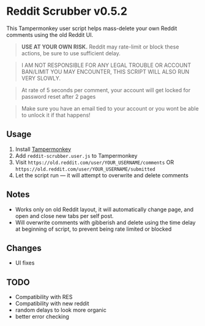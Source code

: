 # Reddit Scrubber v0.5.2

This Tampermonkey user script helps mass-delete your own Reddit comments using the old Reddit UI.

>  **USE AT YOUR OWN RISK.** Reddit may rate-limit or block these actions, be sure to use sufficient delay.

>  I AM NOT RESPONSIBLE FOR ANY LEGAL TROUBLE OR ACCOUNT BAN/LIMIT YOU MAY ENCOUNTER, THIS SCRIPT WILL ALSO RUN VERY SLOWLY.

>  At rate of 5 seconds per comment, your account will get locked for password reset after 2 pages

>  Make sure you have an email tied to your account or you wont be able to unlock it if that happens!

## Usage
1. Install [Tampermonkey](https://www.tampermonkey.net/)
2. Add `reddit-scrubber.user.js` to Tampermonkey
3. Visit `https://old.reddit.com/user/YOUR_USERNAME/comments`
      OR `https://old.reddit.com/user/YOUR_USERNAME/submitted`
4. Let the script run — it will attempt to overwrite and delete comments

## Notes
- Works only on old Reddit layout, it will automatically change page, and open and close new tabs per self post.
- Will overwrite comments with gibberish and delete using the time delay at beginning of script, to prevent being rate limited or blocked

## Changes
- UI fixes

## TODO
- Compatibility with RES
- Compatibility with new reddit
- random delays to look more organic
- better error checking